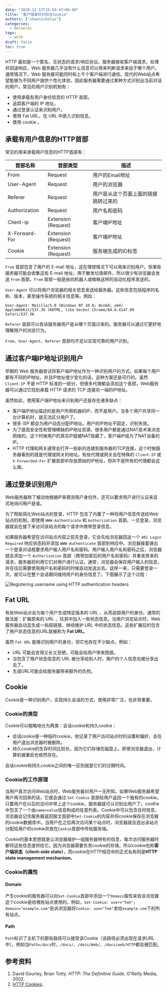 ```yaml
---
date: "2020-12-13T16:59:47+08:00"
title: "客户端身份识别与Cookie"
authors: ["zhannicholas"]
categories:
  - Networks
tags:
  - HTTP
draft: false
toc: true
---
```


HTTP 最初是一个匿名、无状态的请求/响应协议。服务器接收客户端请求，处理并回送响应，Web 服务器几乎没有什么信息可以用来判断请求来自于哪个用户。通常情况下，Web 服务器可能同时和上千个客户端进行通信。现代的Web站点希望能够为不同用户提供个性化体验，因此服务器需要通过某种方式识别出当前对话的用户。常见的用户识别机制有：
* 使用承载有用户身份信息的 HTTP 首部。
* 追踪客户端的 IP 地址。
* 通过登录认证来识别用户。
* 使用 Fat URL，在 URL 中嵌入识别信息。
* 使用 cookie 。

## 承载有用户信息的HTTP首部
常见的用来承载用户信息的HTTP首部有：

| 首部名称      | 首部类型            | 描述                                 |
| ------------- | ------------------- | ------------------------------------ |
| From          | Request             | 用户的Email地址                      |
| User-Agent    | Request             | 用户的浏览器                         |
| Referer       | Request             | 用户是从这个页面上面的链接跳转过来的 |
| Authorization | Request             | 用户名和密码                         |
| Client-ip     | Extension (Request) | 客户端IP地址                         |
| X-Forward-For | Extension (Request) | 客户端IP地址                         |
| Cookie        | Extension (Request) | 服务端生成的ID标签                   |

`From` 首部包含了用户的 E-mail 地址，这在理想情况下可以用来识别用户。但某些服务器可能会收集这些 E-mail 地址，用于散发垃圾邮件，所以很少有浏览器会发送 `From` 首部。`From` 首部一般是由向机器人或蜘蛛这样的自动化程序发送的。

`User-Agent` 可以将用户浏览器的相关信息发送给服务器。这些信息包括程序的名称、版本，甚至操作系统的相关信息等。例如：
```
User-Agent: Mozilla/5.0 (Windows NT 10.0; Win64; x64) AppleWebKit/537.36 (KHTML, like Gecko) Chrome/84.0.4147.89 Safari/537.36
```

`Referer` 首部可以告诉服务器用户是从哪个页面过来的。服务器可以通过它更好地理解用户的浏览行为。

`From`、`User-Agent`、`Referer` 首部均不足以实现可靠的用户识别。

## 通过客户端IP地址识别用户
早期的 Web 服务器尝试将客户端IP地址作为一种识别用户的方式。如果每个用户都有不同的IP地址，并且IP地址很少变化的话，这种方案还是可行的。虽然 `Client-IP` 不是 HTTP 标准的一部分，但很多代理都会添加这个首部，Web服务器可以通过它找到承载 HTTP 请求的 TCP 连接另一端的IP地址。

虽然如此，使用客户端IP地址来识别用户还是存在诸多缺点：
* 客户端IP地址描述的是用户所用机器的IP，而不是用户。当多个用户共享同一台计算机时，就无法区分用户了。
* 很多 ISP 都会为用户动态分配IP地址。用户的IP地址不固定，识别失效。
* 为了提高安全性和管理稀缺的IP地址资源，很多用户都是通过NAT技术来浏览网络的。这个时候用户的真实IP就被NAT隐藏了，客户端IP成为了NAT设备的IP。
* HTTP 代理和网关通常会打开一些新的连接到服务器的TCP连接，这个时候服务器看到的就是代理或网关的地址。有些代理或网关会在特殊的 `Client-IP` 或 `X-Forwarded-For` 扩展首部中存放原始的IP地址，但并不是所有的代理都会这么做。

## 通过登录识别用户
Web服务器除了被动地根据IP来猜测用户身份外，还可以要求用户进行认证来显式地询问用户是谁。

为了帮助简化Web站点的登录，HTTP 包含了内置了一种将用户信息传送给Web站点的机制，即使用 `WWW-Authenticate` 和 `Authorization` 首部。一旦登录，浏览器就会在接下来访问该站点的每个请求中携带登录信息。

如果服务器希望在访问站点内容之前先登录，它会先给浏览器回送一个 `401 Login Required` 响应状态码并添加 `WWW-Authenticate` 首部到响应中。浏览器接着弹出一个登录对话框要求用户输入用户名和密码。用户输入用户名和密码之后，浏览器就会添加一个 `Authorization` 首部（携带加密后的用户名和密码）并重发原来的请求，服务器将利用它们对用户进行认证。通常，浏览器会保存用户输入的信息，并在往后需要使用用户名和密码的时候自动发送出去。这样一来，只需要登录一次，就可以在整个会话期间维持用户的身份信息了。下图展示了这个过程：

![Registering username using HTTP authentication headers](/images/computer_networks/http/registering-username-using-HTTP-authentication-headers.png)

## Fat URL
有些Web站点会为每个用户生成特定版本的 URL ，从而追踪用户的身份。通常的做法是：扩展原来的 URL ，往其中加入一些状态信息。当用户浏览站点时，Web服务器会动态生成一些超链接，继续维护 URL 中的状态信息。这些扩展后的包含了用户状态信息的URL就被称为 **Fat URL**。

虽然 `Fat URL` 能够识别用户的身份，但它也存在不少缺点，例如：
* URL 可能会变得又长又丑陋，可能会给用户带来困惑。
* 当包含了用户状态信息的 URL 被分享给别人时，用户的个人信息也被分享出去了。
* 生成URL可能会给服务器带来额外的负担。

## Cookie
Cookie是一种识别用户，实现持久会话的方式，使用非常广泛，也非常重要。

### Cookie的类型
Cookie可以粗略地分为两类：会话cookie和持久cookie：
* 会话cookie是一种临时cookie，他记录了用户访问站点时的设置和偏好，会在用户退出浏览器时被删除。
* 持久cookie的生存时间比较长，因为它们存储在磁盘上。即使浏览器退出，计算机被重启也依然存在。

会话cookie和持久cookie之间的唯一区别就是它们的过期时间。

### Cookie的工作原理
当用户首次访问Web站点时，Web服务器对用户一无所知。如果Web服务器希望用户再次回来的话，它就会通过 `Set-Cookie` 首部给用户返回一个独有的cookie。只要用户在以后的访问中带上这个cookie，服务器就可以识别出用户了。cooKie中包含了一个由`name=value`信息构成的任意列表。Cookie中可以包含任何信息，浏览器会记住服务器返回报文首部中`Set-Cookie`的内容并将cookie保存在浏览器的cookie数据库中。当用户在之后再次访问某个站点时，浏览器就会选出该站点分配给用户的cookie并放在`Cookie`首部中传给服务端。

Cookie的基本思想就是让浏览器维护一组服务器特有的信息，每次访问服务器时都将这些信息提供给它。因为浏览器需要负责cookie的存储，所以cookie也称**客户端状态（client-side state）**，而cookie在HTTP规范中的正式名称则是**HTTP state management mechanism**。

### Cookie的属性

#### Domain
产生cookie的服务器可以向`Set-Cookie`首部中添加一个`Domain`属性来告诉浏览器这个cookie是给哪些站点使用的。例如，`Set-Cookie: user="Tom"; domain="example.com"`告诉浏览器将`Cookie: use="Tom"`发给`example.com`下的所有站点。

#### Path
`Path`标识了主机下的那些路径可以接受该Cookie（该路径必须出现在请求URL中）。例如当`Path=/docs`时，`/docs/`、`/docs/Web/`、`/docs/web/HTTP`都会被匹配。

## 参考资料
1. David Gourley, Brian Totty. *HTTP: The Definitive Guide*. O'Reilly Media, 2002.
2. [HTTP Cookies](http://developer.mozilla.org/zh-CN/docs/Web/HTTP/Cookies).
